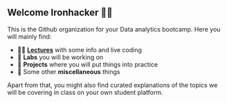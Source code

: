 ## Welcome Ironhacker 🙋‍♂️

This is the Github organization for your Data analytics bootcamp. Here you will mainly find:

- 👨‍🏫 **[Lectures](https://github.com/Ironhack-Data-BCN-July-2022/lectures)** with some info and live coding
- 🧪 **Labs** you will be working on
- 📝 **Projects** where you will put things into practice
- 🤘 Some other **miscellaneous** things

Apart from that, you might also find curated explanations of the topics we will be covering in class on your own student platform. 
